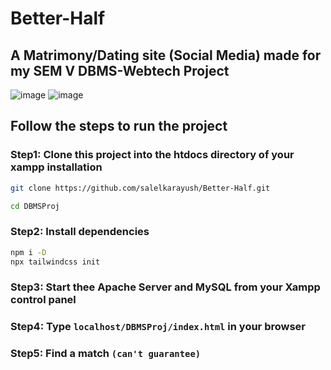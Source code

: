 # Better-Half 
## A Matrimony/Dating site (Social Media) made for my SEM V DBMS-Webtech Project

![image](https://github.com/salelkarayush/Better-Half/assets/113630011/a8dc5850-04ef-4975-9c0f-6dad4998b745)
![image](https://github.com/salelkarayush/Better-Half/assets/113630011/4c4ed302-8538-4d7e-9d10-39189e541264)


## Follow the steps to run the project

### Step1: Clone this project into the htdocs directory of your xampp installation

```bash
git clone https://github.com/salelkarayush/Better-Half.git

cd DBMSProj
```

### Step2: Install dependencies
```bash
npm i -D
npx tailwindcss init
```

### Step3: Start thee Apache Server and MySQL from your Xampp control panel

### Step4: Type ```localhost/DBMSProj/index.html``` in your browser

### Step5: Find a match ```(can't guarantee)```

